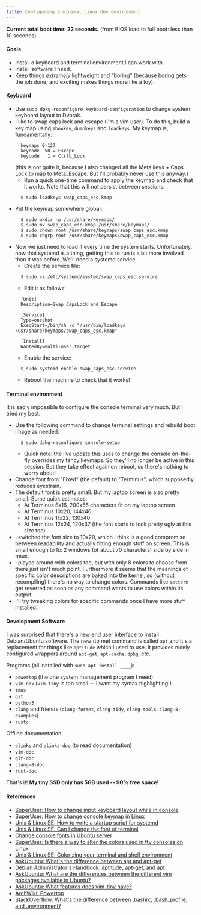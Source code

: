 ```yaml
---
title: Configuring a minimal Linux dev environment
---
```


**Current total boot time: 22 seconds.**
(from BIOS load to full boot: less than 10 seconds).

#### Goals
- Install a keyboard and terminal environment I can work with.
- Install software I need.
- Keep things *extremely* lightweight and "boring" (because boring gets the job
  done, and exciting makes things more like a toy).

#### Keyboard
- Use `sudo dpkg-reconfigure keyboard-configuration` to change system keyboard
  layout to Dvorak.
- I like to swap caps lock and escape (I'm a vim user). To do this, build a key
  map using `showkey`, `dumpkeys` and `loadkeys`. My keymap is,
  fundamentally:
  ```
    keymaps 0-127
    keycode  58 = Escape
    keycode   1 = CtrlL_Lock
  ```
  (this is not quite it, because I also changed all the Meta keys + Caps Lock
  to map to Meta_Escape. But I'll probably never use this anyway.)
  - Run a quick one-time command to apply the keymap and check that it works.
    Note that this will not persist between sessions:
  ```
    $ sudo loadkeys swap_caps_esc.kmap
  ```
- Put the keymap somewhere global:
  ```
    $ sudo mkdir -p /usr/share/keymaps/
    $ sudo mv swap_caps_esc.kmap /usr/share/keymaps/
    $ sudo chown root /usr/share/keymaps/swap_caps_esc.kmap
    $ sudo chgrp root /usr/share/keymaps/swap_caps_esc.kmap
  ```
- Now we just need to load it every time the system starts. Unfortunately, now
  that systemd is a thing, getting this to run is a bit more involved than it
  was before. We'll need a systemd service.
  - Create the service file:
  ```
    $ sudo vi /etc/systemd/system/swap_caps_esc.service
  ```
  - Edit it as follows:
  ```
    [Unit]
    Description=Swap CapsLock and Escape

    [Service]
    Type=oneshot
    ExecStart=/bin/sh -c "/usr/bin/loadkeys /usr/share/keymaps/swap_caps_esc.kmap"

    [Install]
    WantedBy=multi-user.target
  ```
  - Enable the service:
  ```
    $ sudo systemd enable swap_caps_esc.service
  ```
  - Reboot the machine to check that it works!

#### Terminal environment

It is sadly impossible to configure the console terminal very much. But I tried
my best.
- Use the following command to change terminal settings and rebuild boot image
  as needed.
  ```
    $ sudo dpkg-reconfigure console-setup
  ```
  - Quick note: the live update this uses to change the console on-the-fly
    overrides my fancy keymaps. So they'll no longer be active in this session.
    But they take effect again on reboot, so there's nothing to worry about!
- Change font from "Fixed" (the default) to "Terminus", which supposedly
  reduces eyestrain.
- The default font is pretty small. But my laptop screen is also pretty small.
  Some quick estimates:
    - At Terminus 8x16, 200x56 characters fit on my laptop screen
    - At Terminus 10x20, 144x46
    - At Terminus 11x22, 130x40
    - At Terminus 12x24, 120x37 (the font starts to look pretty ugly at this
      size too)
- I switched the font size to 10x20, which I think is a good compromise between
  readability and actually fitting enough stuff on screen. This is small enough
  to fix 2 windows (of about 70 characters) side by side in tmux.
- I played around with colors too, but with only 8 colors to choose
  from there just isn't much point. Furthermore it seems that the meanings of
  specific color descriptions are baked into the kernel, so (without
  recompiling) there's no way to change colors. Commands like `setterm` get
  reverted as soon as any command wants to use colors within its output.
- I'll try tweaking colors for specific commands once I have more stuff
  installed.

#### Development Software

I was surprised that there's a new end user interface to install Debian/Ubuntu
software. The new (to me) command is called `apt` and it's a replacement for
things like `aptitude` which I used to use. It provides nicely configured
wrappers around `apt-get`, `apt-cache`, `dpkg`, etc.

Programs (all installed with `sudo apt install ____`):
- `powertop` (the one system management program I need)
- `vim-nox` (`vim-tiny` is too small -- I want my syntax highlighting!)
- `tmux`
- `git`
- `python3`
- `clang` and friends (`clang-format`, `clang-tidy`, `clang-tools`,
  `clang-8-examples`)
- `rustc`

Offline documentation:
- `elinks` and `elinks-doc` (to read documentation)
- `vim-doc`
- `git-doc`
- `clang-8-doc`
- `rust-doc`

That's it! **My tiny SSD only has 5GB used -- 90% free space!**

#### References
- [SuperUser: How to change input keyboard layout while in
  console](https://superuser.com/questions/404457/how-to-change-input-keyboard-layout-while-in-console)
- [SuperUser: How to change console keymap in
  Linux](https://superuser.com/questions/290115/how-to-change-console-keymap-in-linux)
- [Unix & Linux SE: How to write a startup script for
  systemd](https://unix.stackexchange.com/questions/47695/how-to-write-startup-script-for-systemd#47715)
- [Unix & Linux SE: Can I change the font of
  terminal](https://unix.stackexchange.com/questions/49779/can-i-change-the-font-of-terminal)
- [Change console fonts in Ubuntu
  server](https://www.tecmint.com/change-console-fonts-in-ubuntu-server/)
- [SuperUser: Is there a way to alter the colors used in tty consoles on
  Linux](https://superuser.com/questions/314035/is-there-a-way-to-alter-the-colors-used-in-tty-consoles-on-linux)
- [Unix & Linux SE: Colorizing your terminal and shell
  environment](https://unix.stackexchange.com/questions/148/colorizing-your-terminal-and-shell-environment)
- [AskUbuntu: What's the difference between apt and
  apt-get](https://askubuntu.com/questions/445384/what-is-the-difference-between-apt-and-apt-get)
- [Debian Administrator's Handbook: aptitude, apt-get, and
  apt](https://debian-handbook.info/browse/stable/sect.apt-get.html)
- [AskUbuntu: What are the differences between the different vim packages
  available in Ubuntu?](https://askubuntu.com/questions/281886/what-are-the-differences-between-the-different-vim-packages-available-in-ubuntu)
- [AskUbuntu: What features does vim-tiny
  have?](https://askubuntu.com/questions/104138/what-features-does-vim-tiny-have)
- [ArchWiki: Powertop](https://wiki.archlinux.org/index.php/Powertop)
- [StackOverflow: What's the difference between .bashrc, .bash_profile, and
  .environment?](https://stackoverflow.com/questions/415403/whats-the-difference-between-bashrc-bash-profile-and-environment)
